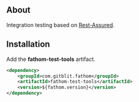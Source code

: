 ## About

Integration testing based on [Rest-Assured](https://code.google.com/p/rest-assured).

## Installation

Add the **fathom-test-tools** artifact.

```XML
<dependency>
    <groupId>com.gitblit.fathom</groupId>
    <artifactId>fathom-test-tools</artifactId>
    <version>${fathom.version}</version>
</dependency>
```
